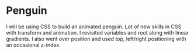 # Penguin
I will be using CSS to build an animated penguin.
Lot of new skills in CSS with transform and animation. I revisited variables and root along with linear gradients. I also went over position and  used top, left/right positioning with an occasional z-index.